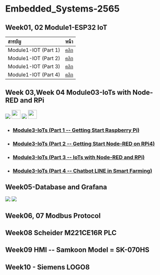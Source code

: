 # Embedded_Systems-2565

## Week01, 02 Module1-ESP32 IoT


| สารบัญ | หน้า |
| :-------- | :--------: |
|   Module1-IOT (Part 1)   |   [คลิก](https://github.com/panupongKanin/Embedded_Systems-2565/tree/main/Module1-IOT%20(Part%201))   |
|   Module1-IOT (Part 2)   |   [คลิก](https://github.com/panupongKanin/Embedded_Systems-2565/tree/main/Module1-IOT%20(Part%202)%20)   |
|   Module1-IOT (Part 3)   |   [คลิก](https://github.com/panupongKanin/Embedded_Systems-2565/tree/main/Module1-IOT%20(Part%203))   |
|   Module1-IOT (Part 4)   |   [คลิก](https://github.com/panupongKanin/Embedded_Systems-2565/tree/main/Module1-IOT%20(Part%204))   |


## Week 03,Week 04 Module03-IoTs with Node-RED and RPi
<img src="https://img.shields.io/badge/Raspberry%20Pi-A22846?style=for-the-badge&logo=Raspberry%20Pi&logoColor=white" />  <img src="https://miro.medium.com/v2/resize:fit:450/1*42THQpc7zbSSsz4j2pgWVQ.png" width="auto" height="28"> <img src="https://img.shields.io/badge/Line-00C300?style=for-the-badge&logo=line&logoColor=white" /> <img src="https://mosquitto.org/images/mosquitto-text-side-28.png" width="auto" height="28"> 

- ### [Module3-IoTs (Part 1 -- Getting Start Raspberry Pi)](https://github.com/panupongKanin/Embedded_Systems-2565/tree/main/Week%2003%2CWeek%2004%20Module03-IoTs%20with%20Node-RED%20and%20RPi/Module3-IoTs%20(Part%201%20--%20Getting%20Start%20Raspberry%20Pi))



- ### [Module3-IoTs (Part 2 -- Getting Start Node-RED on RPi4)](https://github.com/panupongKanin/Embedded_Systems-2565/tree/main/Week%2003%2CWeek%2004%20Module03-IoTs%20with%20Node-RED%20and%20RPi/Module3-IoTs%20(Part%202%20--%20Getting%20Start%20Node-RED%20on%20RPi4))



- ### [Module3-IoTs (Part 3 -- IoTs with Node-RED and RPi)](https://github.com/panupongKanin/Embedded_Systems-2565/tree/main/Module1-IOT%20(Part%201))



- ### [Module3-IoTs (Part 4 -- Chatbot LINE in Smart Farming)](https://github.com/panupongKanin/Embedded_Systems-2565/tree/main/Module1-IOT%20(Part%201))

## Week05-Database and Grafana
<img src="https://img.shields.io/badge/Grafana-F2F4F9?style=for-the-badge&logo=grafana&logoColor=orange&labelColor=F2F4F9" /> <img src="https://img.shields.io/badge/InfluxDB-22ADF6?style=for-the-badge&logo=InfluxDB&logoColor=white" /> 


## Week06, 07 Modbus Protocol
## Week08 Scheider M221CE16R PLC
## Week09 HMI -- Samkoon Model = SK-070HS
## Week10 - Siemens LOGO8
